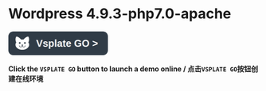 # Wordpress 4.9.3-php7.0-apache

<a href="https://www.vsplate.com/?docker-compose=https://github.com/vsplate/dcenvs/wordpress/4.9.3-php7.0-apache"><img alt="VSPLATE GO" src="https://raw.githubusercontent.com/vsplate/images/master/vsgo_btn.png" width="200px"></a>

**Click the `VSPLATE GO` button to launch a demo online / 点击`VSPLATE GO`按钮创建在线环境**